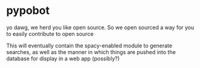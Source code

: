 # pypobot
yo dawg, we herd you like open source. So we open sourced a way for you to easily contribute to open source

This will eventually contain the spacy-enabled module to generate searches, as well as the manner in which things are pushed into the database for display in a web app (possibly?)
